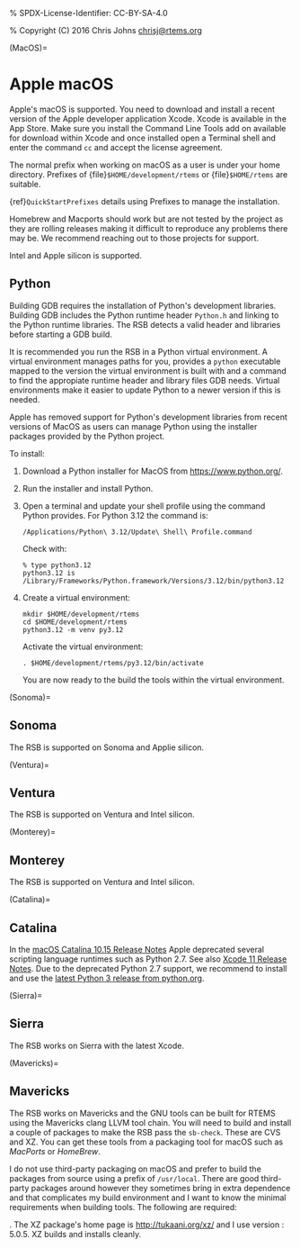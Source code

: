 % SPDX-License-Identifier: CC-BY-SA-4.0

% Copyright (C) 2016 Chris Johns <chrisj@rtems.org>

(MacOS)=

# Apple macOS

Apple's macOS is supported. You need to download and install a recent
version of the Apple developer application Xcode. Xcode is available
in the App Store. Make sure you install the Command Line Tools add on
available for download within Xcode and once installed open a Terminal
shell and enter the command `cc` and accept the license agreement.

The normal prefix when working on macOS as a user is under your home
directory. Prefixes of {file}`$HOME/development/rtems` or
{file}`$HOME/rtems` are suitable.

{ref}`QuickStartPrefixes` details using Prefixes to manage the installation.

Homebrew and Macports should work but are not tested by the project as
they are rolling releases making it difficult to reproduce any
problems there may be. We recommend reaching out to those projects for
support.

Intel and Apple silicon is supported.

## Python

Building GDB requires the installation of Python's development
libraries. Building GDB includes the Python runtime header
`Python.h` and linking to the Python runtime libraries. The RSB
detects a valid header and libraries before starting a GDB
build.

It is recommended you run the RSB in a Python virtual environment. A
virtual environment manages paths for you, provides a `python`
executable mapped to the version the virtual environment is built with
and a command to find the appropiate runtime header and library files
GDB needs. Virtual environments make it easier to update Python to a
newer version if this is needed.

Apple has removed support for Python's development libraries from
recent versions of MacOS as users can manage Python using the
installer packages provided by the Python project.

To install:

1. Download a Python installer for MacOS from <https://www.python.org/>.

2. Run the installer and install Python.

3. Open a terminal and update your shell profile using the command
   Python provides. For Python 3.12 the command is:

   ```shell
   /Applications/Python\ 3.12/Update\ Shell\ Profile.command
   ```

   Check with:

   ```shell
   % type python3.12
   python3.12 is /Library/Frameworks/Python.framework/Versions/3.12/bin/python3.12
   ```

4. Create a virtual environment:

   ```shell
   mkdir $HOME/development/rtems
   cd $HOME/development/rtems
   python3.12 -m venv py3.12
   ```

   Activate the virtual environment:

   ```shell
   . $HOME/development/rtems/py3.12/bin/activate
   ```

   You are now ready to the build the tools within the virtual
   environment.

(Sonoma)=

## Sonoma

The RSB is supported on Sonoma and Applie silicon.

(Ventura)=

## Ventura

The RSB is supported on Ventura and Intel silicon.

(Monterey)=

## Monterey

The RSB is supported on Ventura and Intel silicon.

(Catalina)=

## Catalina

In the
[macOS Catalina 10.15 Release Notes](https://developer.apple.com/documentation/macos_release_notes/macos_catalina_10_15_release_notes)
Apple deprecated several scripting language runtimes such as Python 2.7. See
also
[Xcode 11 Release Notes](https://developer.apple.com/documentation/xcode_release_notes/xcode_11_release_notes).
Due to the deprecated Python 2.7 support, we recommend to install and use the
[latest Python 3 release from python.org](https://www.python.org/downloads/mac-osx/).

(Sierra)=

## Sierra

The RSB works on Sierra with the latest Xcode.

(Mavericks)=

## Mavericks

The RSB works on Mavericks and the GNU tools can be built for RTEMS using the
Mavericks clang LLVM tool chain. You will need to build and install a couple of
packages to make the RSB pass the `sb-check`. These are CVS and XZ. You can get
these tools from a packaging tool for macOS such as *MacPorts* or *HomeBrew*.

I do not use third-party packaging on macOS and prefer to build the packages from
source using a prefix of `/usr/local`. There are good third-party packages around
however they sometimes bring in extra dependence and that complicates my build
environment and I want to know the minimal requirements when building
tools. The following are required:

. The XZ package's home page is <http://tukaani.org/xz/> and I use version
: 5.0.5. XZ builds and installs cleanly.
